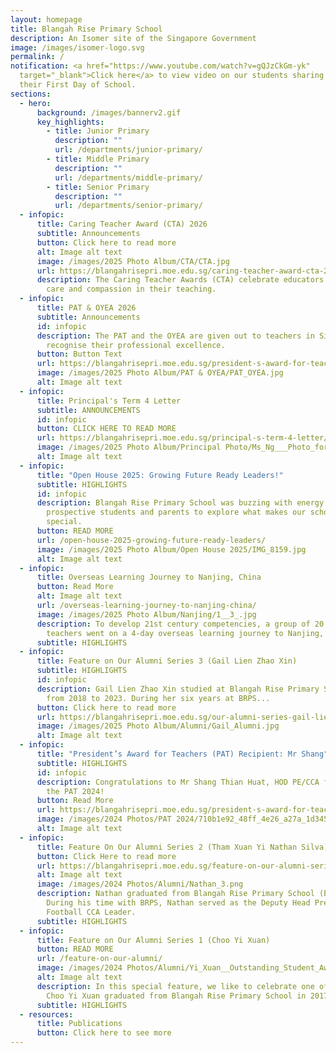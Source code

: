```yaml
---
layout: homepage
title: Blangah Rise Primary School
description: An Isomer site of the Singapore Government
image: /images/isomer-logo.svg
permalink: /
notification: <a href="https://www.youtube.com/watch?v=gQJzCkGm-yk"
  target="_blank">Click here</a> to view video on our students sharing about
  their First Day of School.
sections:
  - hero:
      background: /images/bannerv2.gif
      key_highlights:
        - title: Junior Primary
          description: ""
          url: /departments/junior-primary/
        - title: Middle Primary
          description: ""
          url: /departments/middle-primary/
        - title: Senior Primary
          description: ""
          url: /departments/senior-primary/
  - infopic:
      title: Caring Teacher Award (CTA) 2026
      subtitle: Announcements
      button: Click here to read more
      alt: Image alt text
      image: /images/2025 Photo Album/CTA/CTA.jpg
      url: https://blangahrisepri.moe.edu.sg/caring-teacher-award-cta-2026/
      description: The Caring Teacher Awards (CTA) celebrate educators who exemplify
        care and compassion in their teaching.
  - infopic:
      title: PAT & OYEA 2026
      subtitle: Announcements
      id: infopic
      description: The PAT and the OYEA are given out to teachers in Singapore to
        recognise their professional excellence.
      button: Button Text
      url: https://blangahrisepri.moe.edu.sg/president-s-award-for-teachers-pat-and-the-outstanding-youth-in-education-award-oyea-2026/
      image: /images/2025 Photo Album/PAT & OYEA/PAT_OYEA.jpg
      alt: Image alt text
  - infopic:
      title: Principal's Term 4 Letter
      subtitle: ANNOUNCEMENTS
      id: infopic
      button: CLICK HERE TO READ MORE
      url: https://blangahrisepri.moe.edu.sg/principal-s-term-4-letter/
      image: /images/2025 Photo Album/Principal Photo/Ms_Ng___Photo_for_Letter_.jpg
      alt: Image alt text
  - infopic:
      title: "Open House 2025: Growing Future Ready Leaders!"
      subtitle: HIGHLIGHTS
      id: infopic
      description: Blangah Rise Primary School was buzzing with energy as we welcomed
        prospective students and parents to explore what makes our school so
        special.
      button: READ MORE
      url: /open-house-2025-growing-future-ready-leaders/
      image: /images/2025 Photo Album/Open House 2025/IMG_8159.jpg
      alt: Image alt text
  - infopic:
      title: Overseas Learning Journey to Nanjing, China
      button: Read More
      alt: Image alt text
      url: /overseas-learning-journey-to-nanjing-china/
      image: /images/2025 Photo Album/Nanjing/1__3_.jpg
      description: To develop 21st century competencies, a group of 20 students and 5
        teachers went on a 4-day overseas learning journey to Nanjing, China.
      subtitle: HIGHLIGHTS
  - infopic:
      title: Feature on Our Alumni Series 3 (Gail Lien Zhao Xin)
      subtitle: HIGHLIGHTS
      id: infopic
      description: Gail Lien Zhao Xin studied at Blangah Rise Primary School (BRPS)
        from 2018 to 2023. During her six years at BRPS...
      button: Click here to read more
      url: https://blangahrisepri.moe.edu.sg/our-alumni-series-gail-lien-zhao-xin/
      image: /images/2025 Photo Album/Alumni/Gail_Alumni.jpg
      alt: Image alt text
  - infopic:
      title: "President’s Award for Teachers (PAT) Recipient: Mr Shang"
      subtitle: HIGHLIGHTS
      id: infopic
      description: Congratulations to Mr Shang Thian Huat, HOD PE/CCA for receiving
        the PAT 2024!
      button: Read More
      url: https://blangahrisepri.moe.edu.sg/president-s-award-for-teachers-pat-recipient-mr-shang-thian-huat-hod-pe-cca/
      image: /images/2024 Photos/PAT 2024/710b1e92_48ff_4e26_a27a_1d3451047f74.jpg
      alt: Image alt text
  - infopic:
      title: Feature On Our Alumni Series 2 (Tham Xuan Yi Nathan Silva)
      button: Click Here to read more
      url: https://blangahrisepri.moe.edu.sg/feature-on-our-alumni-series-2-tham-xuan-yi-nathan-silva/
      alt: Image alt text
      image: /images/2024 Photos/Alumni/Nathan_3.png
      description: Nathan graduated from Blangah Rise Primary School (BRPS) in 2023.
        During his time with BRPS, Nathan served as the Deputy Head Prefect and
        Football CCA Leader.
      subtitle: HIGHLIGHTS
  - infopic:
      title: Feature on Our Alumni Series 1 (Choo Yi Xuan)
      button: READ MORE
      url: /feature-on-our-alumni/
      image: /images/2024 Photos/Alumni/Yi_Xuan__Outstanding_Student_Award_.jpg
      alt: Image alt text
      description: In this special feature, we like to celebrate one of our alumni.
        Choo Yi Xuan graduated from Blangah Rise Primary School in 2017.
      subtitle: HIGHLIGHTS
  - resources:
      title: Publications
      button: Click here to see more
---
```


